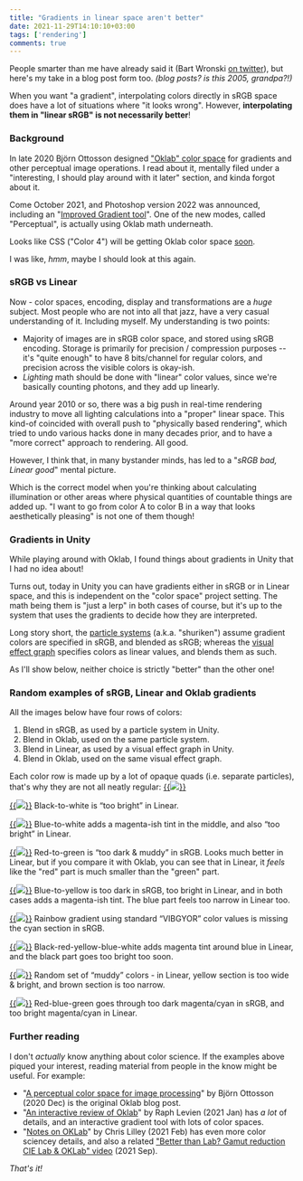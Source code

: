 ```yaml
---
title: "Gradients in linear space aren't better"
date: 2021-11-29T14:10:10+03:00
tags: ['rendering']
comments: true
---
```


People smarter than me have already said it
(Bart Wronski [on twitter](https://twitter.com/BartWronsk/status/1453379831341715457)), but
here's my take in a blog post form too. _(blog posts? is this 2005, grandpa?!)_

When you want "a gradient", interpolating colors directly in sRGB space does have a lot of situations where
"it looks wrong". However, **interpolating them in "linear sRGB" is not necessarily better**!

### Background

In late 2020 Björn Ottosson designed ["Oklab" color space](https://bottosson.github.io/posts/oklab/) for gradients
and other perceptual image operations. I read about it, mentally filed under a "interesting, I should play around with it
later" section, and kinda forgot about it.

Come October 2021, and Photoshop version 2022 was announced, including an
"[Improved Gradient tool](https://helpx.adobe.com/photoshop/using/whats-new/2022.html#other-enhancements)".
One of the new modes, called "Perceptual", is actually using Oklab math underneath.

Looks like CSS ("Color 4") will be getting Oklab color space [soon](https://github.com/w3c/csswg-drafts/issues/6642).

I was like, *hmm*, maybe I should look at this again.


### sRGB vs Linear

Now - color spaces, encoding, display and transformations are a *huge* subject. Most people who are not into
all that jazz, have a very casual understanding of it. Including myself. My understanding is two points:

- Majority of images are in sRGB color space, and stored using sRGB encoding. Storage is primarily for
  precision / compression purposes -- it's "quite enough" to have 8 bits/channel for regular colors, and precision
  across the visible colors is okay-ish.
- *Lighting* math should be done with "linear" color values, since we're basically counting photons, and they add up
  linearly.

Around year 2010 or so, there was a big push in real-time rendering industry to move all lighting calculations into
a "proper" linear space. This kind-of coincided with overall push to "physically based rendering", which tried to
undo various hacks done in many decades prior, and to have a "more correct" approach to rendering. All good.

However, I think that, in many bystander minds, has led to a "*sRGB bad, Linear good*" mental picture.

Which is the correct model when you're thinking about calculating illumination or other areas where physical
quantities of countable things are added up. "I want to go from color A to color B in a way that looks
aesthetically pleasing" is not one of them though!


### Gradients in Unity

While playing around with Oklab, I found things about gradients in Unity that I had no idea about!

Turns out, today in Unity you can have gradients either in sRGB or in Linear space, and this is independent
on the "color space" project setting. The math being them is "just a lerp" in both cases of course, but it's
up to the system that uses the gradients to decide how they are interpreted.

Long story short, the [particle systems](https://docs.unity3d.com/Manual/PartSysUsage.html) (a.k.a. "shuriken")
assume gradient colors are specified in sRGB, and blended as sRGB; whereas the
[visual effect graph](https://docs.unity3d.com/Packages/com.unity.visualeffectgraph@latest) specifies colors
as linear values, and blends them as such.

As I'll show below, neither choice is strictly "better" than the other one!


### Random examples of sRGB, Linear and Oklab gradients

All the images below have four rows of colors:

1. Blend in sRGB, as used by a particle system in Unity.
1. Blend in Oklab, used on the same particle system.
1. Blend in Linear, as used by a visual effect graph in Unity.
1. Blend in Oklab, used on the same visual effect graph.

Each color row is made up by a lot of opaque quads (i.e. separate particles), that's why they are not
all neatly regular:
[{{<img src="/img/blog/2021/gradients-wire.png">}}](/img/blog/2021/gradients-wire.png)

[{{<img src="/img/blog/2021/gradients-black-white.png">}}](/img/blog/2021/gradients-black-white.png)
Black-to-white is “too bright” in Linear.

[{{<img src="/img/blog/2021/gradients-blue-white.png">}}](/img/blog/2021/gradients-blue-white.png)
Blue-to-white adds a magenta-ish tint in the middle, and also “too bright” in Linear.

[{{<img src="/img/blog/2021/gradients-red-green.png">}}](/img/blog/2021/gradients-red-green.png)
Red-to-green is “too dark & muddy” in sRGB. Looks much better in Linear, but if you compare it with
Oklab, you can see that in Linear, it _feels_ like the "red" part is much smaller than the "green" part.

[{{<img src="/img/blog/2021/gradients-blue-yellow.png">}}](/img/blog/2021/gradients-blue-yellow.png)
Blue-to-yellow is too dark in sRGB, too bright in Linear, and in both cases adds a magenta-ish tint.
The blue part feels too narrow in Linear too.

[{{<img src="/img/blog/2021/gradients-rainbow.png">}}](/img/blog/2021/gradients-rainbow.png)
Rainbow gradient using standard “VIBGYOR” color values is missing the cyan section in sRGB.

[{{<img src="/img/blog/2021/gradients-ramp.png">}}](/img/blog/2021/gradients-ramp.png)
Black-red-yellow-blue-white adds magenta tint around blue in Linear, and the black part goes too bright too soon.

[{{<img src="/img/blog/2021/gradients-muddy.png">}}](/img/blog/2021/gradients-muddy.png)
Random set of “muddy” colors - in Linear, yellow section is too wide & bright, and brown section is too narrow.

[{{<img src="/img/blog/2021/gradients-rbg.png">}}](/img/blog/2021/gradients-rbg.png)
Red-blue-green goes through too dark magenta/cyan in sRGB, and too bright magenta/cyan in Linear.


### Further reading

I don't *actually* know anything about color science. If the examples above piqued your interest,
reading material from people in the know might be useful. For example:

* "[A perceptual color space for image processing](https://bottosson.github.io/posts/oklab/)" by Björn Ottosson
  (2020 Dec) is the original Oklab blog post.
* "[An interactive review of Oklab](https://raphlinus.github.io/color/2021/01/18/oklab-critique.html)" by Raph Levien
  (2021 Jan) has _a lot_ of details, and an interactive gradient tool with lots of color spaces.
* "[Notes on OKLab](https://github.com/svgeesus/svgeesus.github.io/blob/master/Color/OKLab-notes.md)"
  by Chris Lilley (2021 Feb) has even more color sciencey details, and also a related
  ["Better than Lab? Gamut reduction CIE Lab & OKLab" video](https://www.youtube.com/watch?v=dOsp6u4bIwI)
  (2021 Sep).
  
*That's it!*
